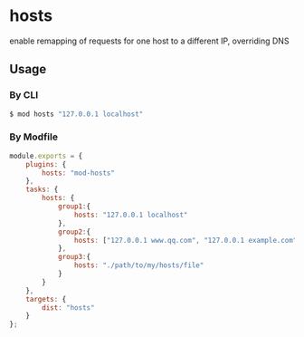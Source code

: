 hosts
======

enable remapping of requests for one host to a different IP, overriding DNS

## Usage

### By CLI
```sh
$ mod hosts "127.0.0.1 localhost"
```

### By Modfile
```js
module.exports = {
    plugins: {
        hosts: "mod-hosts"
    },
    tasks: {
        hosts: {
            group1:{
                hosts: "127.0.0.1 localhost"
            },
            group2:{
                hosts: ["127.0.0.1 www.qq.com", "127.0.0.1 example.com"]
            },
			group3:{
                hosts: "./path/to/my/hosts/file"
            }
        }
    },
    targets: {
        dist: "hosts"
    }
};
```